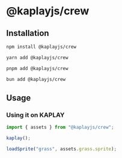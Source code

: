 # @kaplayjs/crew

## Installation

```bash
npm install @kaplayjs/crew
```

```bash
yarn add @kaplayjs/crew
```

```bash
pnpm add @kaplayjs/crew
```

```bash
bun add @kaplayjs/crew
```

## Usage

### Using it on KAPLAY

```js
import { assets } from "@kaplayjs/crew";

kaplay();

loadSprite("grass", assets.grass.sprite);
```
